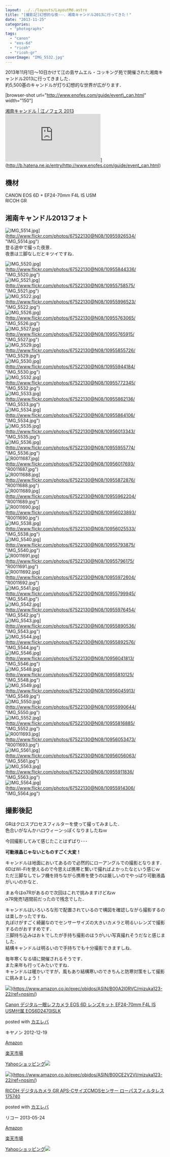 ```yaml
---
layout: ../../layouts/LayoutMd.astro
title: "[撮影記]幻想的な夜･･･．湘南キャンドル2013に行ってきた！"
date: "2013-11-25"
categories: 
  - "photographs"
tags: 
  - "canon"
  - "eos-6d"
  - "ricoh"
  - "ricoh-gr"
coverImage: "IMG_5532.jpg"
---
```


2013年11月1日～10日かけて江の島サムエル・コッキング苑で開催された湘南キャンドル2013に行ってきました．  
約5,500基のキャンドルが灯り幻想的な世界が広がります．

\[browser-shot url="http://www.enofes.com/guide/event\_can.html" width="150"\]

[湘南キャンドル | 江ノフェス 2013](http://www.enofes.com/guide/event_can.html) ![](http://b.hatena.ne.jp/entry/image/http://www.enofes.com/guide/event_can.html)](http://b.hatena.ne.jp/entry/http://www.enofes.com/guide/event_can.html)

## 機材

CANON EOS 6D + EF24-70mm F4L IS USM  
RICOH GR

## 湘南キャンドル2013フォト

![IMG_5514.jpg](/archive/images/10955926534_8d3d600dc7_b.jpg)](http://www.flickr.com/photos/67522130@N08/10955926534/ "IMG_5514.jpg")  
登る途中で撮った夜景．  
夜景は三脚なしだとキツイですね．

![IMG_5520.jpg](/archive/images/10955844336_74f1a24e16_b.jpg)](http://www.flickr.com/photos/67522130@N08/10955844336/ "IMG_5520.jpg")  
![IMG_5521.jpg](/archive/images/10955758575_9b42614e5d_b.jpg)](http://www.flickr.com/photos/67522130@N08/10955758575/ "IMG_5521.jpg")  
![IMG_5522.jpg](/archive/images/10955996523_b48e054286_b.jpg)](http://www.flickr.com/photos/67522130@N08/10955996523/ "IMG_5522.jpg")  
![IMG_5526.jpg](/archive/images/10955763065_0a75dc4ea7_b.jpg)](http://www.flickr.com/photos/67522130@N08/10955763065/ "IMG_5526.jpg")  
![IMG_5527.jpg](/archive/images/10955765915_611aa8db26_b.jpg)](http://www.flickr.com/photos/67522130@N08/10955765915/ "IMG_5527.jpg")  
![IMG_5529.jpg](/archive/images/10955855726_c01fd954ec_b.jpg)](http://www.flickr.com/photos/67522130@N08/10955855726/ "IMG_5529.jpg")  
![IMG_5530.jpg](/archive/images/10955944184_8897345cde_b.jpg)](http://www.flickr.com/photos/67522130@N08/10955944184/ "IMG_5530.jpg")  
![IMG_5532.jpg](/archive/images/10955772345_5d1ae8f5f0_b.jpg)](http://www.flickr.com/photos/67522130@N08/10955772345/ "IMG_5532.jpg")  
![IMG_5533.jpg](/archive/images/10955862136_fd85ff3c18_b.jpg)](http://www.flickr.com/photos/67522130@N08/10955862136/ "IMG_5533.jpg")  
![IMG_5534.jpg](/archive/images/10955864106_302bf7bd20_b.jpg)](http://www.flickr.com/photos/67522130@N08/10955864106/ "IMG_5534.jpg")  
![IMG_5535.jpg](/archive/images/10956013343_ea088fd997_b.jpg)](http://www.flickr.com/photos/67522130@N08/10956013343/ "IMG_5535.jpg")  
![IMG_5536.jpg](/archive/images/10955955774_0875fb6ed1_b.jpg)](http://www.flickr.com/photos/67522130@N08/10955955774/ "IMG_5536.jpg")  
![R0011687.jpg](/archive/images/10956017693_6e63923897_b.jpg)](http://www.flickr.com/photos/67522130@N08/10956017693/ "R0011687.jpg")  
![R0011688.jpg](/archive/images/10955872876_b9f8c86a9b_b.jpg)](http://www.flickr.com/photos/67522130@N08/10955872876/ "R0011688.jpg")  
![R0011689.jpg](/archive/images/10955962204_d776ff1b8d_b.jpg)](http://www.flickr.com/photos/67522130@N08/10955962204/ "R0011689.jpg")  
![R0011690.jpg](/archive/images/10956023893_9dd6d7ee9a_b.jpg)](http://www.flickr.com/photos/67522130@N08/10956023893/ "R0011690.jpg")  
![IMG_5538.jpg](/archive/images/10956025533_771f274456_b.jpg)](http://www.flickr.com/photos/67522130@N08/10956025533/ "IMG_5538.jpg")  
![IMG_5540.jpg](/archive/images/10955793875_c586f2e800_b.jpg)](http://www.flickr.com/photos/67522130@N08/10955793875/ "IMG_5540.jpg")  
![R0011691.jpg](/archive/images/10955796175_cbe8d1c1d4_b.jpg)](http://www.flickr.com/photos/67522130@N08/10955796175/ "R0011691.jpg")  
![R0011692.jpg](/archive/images/10955972604_e7eb8f7885_b.jpg)](http://www.flickr.com/photos/67522130@N08/10955972604/ "R0011692.jpg")  
![IMG_5541.jpg](/archive/images/10955799945_9eb94ce794_b.jpg)](http://www.flickr.com/photos/67522130@N08/10955799945/ "IMG_5541.jpg")  
![IMG_5542.jpg](/archive/images/10955976454_b7697b9b31_b.jpg)](http://www.flickr.com/photos/67522130@N08/10955976454/ "IMG_5542.jpg")  
![IMG_5543.jpg](/archive/images/10955890536_9ca9ab0773_b.jpg)](http://www.flickr.com/photos/67522130@N08/10955890536/ "IMG_5543.jpg")  
![IMG_5544.jpg](/archive/images/10955892576_d2ff9b38d2_b.jpg)](http://www.flickr.com/photos/67522130@N08/10955892576/ "IMG_5544.jpg")  
![IMG_5546.jpg](/archive/images/10956041813_648d2aea5e_b.jpg)](http://www.flickr.com/photos/67522130@N08/10956041813/ "IMG_5546.jpg")  
![IMG_5548.jpg](/archive/images/10955810125_94ba996440_b.jpg)](http://www.flickr.com/photos/67522130@N08/10955810125/ "IMG_5548.jpg")  
![IMG_5549.jpg](/archive/images/10956045913_d020ce814b_b.jpg)](http://www.flickr.com/photos/67522130@N08/10956045913/ "IMG_5549.jpg")  
![IMG_5550.jpg](/archive/images/10955990644_3c5584d5f7_b.jpg)](http://www.flickr.com/photos/67522130@N08/10955990644/ "IMG_5550.jpg")  
![IMG_5552.jpg](/archive/images/10955816885_cb5a2e933c_b.jpg)](http://www.flickr.com/photos/67522130@N08/10955816885/ "IMG_5552.jpg")  
![R0011693.jpg](/archive/images/10956053473_959d533818_b.jpg)](http://www.flickr.com/photos/67522130@N08/10956053473/ "R0011693.jpg")  
![IMG_5561.jpg](/archive/images/10956056063_d5003d5235_b.jpg)](http://www.flickr.com/photos/67522130@N08/10956056063/ "IMG_5561.jpg")  
![IMG_5563.jpg](/archive/images/10955911836_69f29a1aca_b.jpg)](http://www.flickr.com/photos/67522130@N08/10955911836/ "IMG_5563.jpg")  
![IMG_5564.jpg](/archive/images/10955914306_8e5da46ee1_b.jpg)](http://www.flickr.com/photos/67522130@N08/10955914306/ "IMG_5564.jpg")

## 撮影後記

GRはクロスプロセスフィルターを使って撮ってみました．  
色合いがなんかハロウィーンっぽくなりましたねｗ

今回撮影してみて感じたことはずばり･･･

**可動液晶じゃないとものすごく大変！**

キャンドルは地面においてあるので必然的にローアングルでの撮影となります．  
6DはWi-Fiを使えるので今思えば携帯と繋いで撮ればよかったなという感じｗ  
ただ三脚なしでレフ機を持ちながら携帯を使うのは厳しいのでやっぱり可動液晶がいいのかなと．

まぁ今はα7Rがあるので次回はこれで挑みますけどねｗ  
α7R発売1週間前だったので残念でした．

キャンドルはいろいろな形で配置されているので構図を確認しながら撮影するのは楽しかったですね．  
丸ぼけがすごく綺麗なのでセンサーサイズの大きいカメラと明るいレンズで撮影するのがおすすめです．  
三脚持ち込みはおｋでしたが手持ち撮影のほうがいい写真撮れそうだなと感じました．  
結構キャンドルは明るいので手持ちでも十分撮影できますしね．

毎年寒くなる頃に開催されるそうです．  
また来年も行ってみたいですね．  
キャンドルは暖かいですが，風もあり結構寒いのできちんと防寒対策をして撮影に挑みましょう！

![](/archive/images/51mqBe9RG4L._SL160_.jpg)](https://www.amazon.co.jp/exec/obidos/ASIN/B00A2I0RVC/mizuka123-22/ref=nosim/)

[Canon デジタル一眼レフカメラ EOS 6D レンズキット EF24-70mm F4L IS USM付属 EOS6D2470ISLK](https://www.amazon.co.jp/exec/obidos/ASIN/B00A2I0RVC/mizuka123-22/ref=nosim/)

posted with [カエレバ](http://kaereba.com)

キヤノン 2012-12-19

[Amazon](http://www.amazon.co.jp/gp/search?keywords=EF24-70mm%20F4L%20EOS6D2470ISLK&__mk_ja_JP=%83J%83%5E%83J%83i&tag=mizuka123-22 "アマゾン")

[楽天市場](http://hb.afl.rakuten.co.jp/hgc/032b53ee.4b34c5ee.0f4a541e.f440145e/?pc=http%3A%2F%2Fsearch.rakuten.co.jp%2Fsearch%2Fmall%2FEF24-70mm%2520F4L%2520EOS6D2470ISLK%2F-%2Ff.1-p.1-s.1-sf.0-st.A-v.2%3Fx%3D0%26scid%3Daf_ich_link_urltxt%26m%3Dhttp%3A%2F%2Fm.rakuten.co.jp%2F "楽天市場")

[Yahooショッピング![](//ad.jp.ap.valuecommerce.com/servlet/gifbanner?sid=3066752&pid=881990642)](//ck.jp.ap.valuecommerce.com/servlet/referral?sid=3066752&pid=881990642&vc_url=http%3A%2F%2Fshopping.search.yahoo.co.jp%2Fsearch%3FuIv%3Don%26ei%3DUTF-8%26tab_ex%3Dcommerce%26slider%3D0%26va%3DEF24-70mm%2520F4L%2520EOS6D2470ISLK "Yahooショッピング")

![](/archive/images/51l2yAOyf1L._SL160_.jpg)](https://www.amazon.co.jp/exec/obidos/ASIN/B00CE2V2VI/mizuka123-22/ref=nosim/)

[RICOH デジタルカメラ GR APS-CサイズCMOSセンサー ローパスフィルタレス 175740](https://www.amazon.co.jp/exec/obidos/ASIN/B00CE2V2VI/mizuka123-22/ref=nosim/)

posted with [カエレバ](http://kaereba.com)

リコー 2013-05-24

[Amazon](http://www.amazon.co.jp/gp/search?keywords=GR%20APS-C%83T%83C%83YCMOS%83Z%83%93%83T%81%5B%20%83%8D%81%5B%83p%83X&__mk_ja_JP=%83J%83%5E%83J%83i&tag=mizuka123-22 "アマゾン")

[楽天市場](http://hb.afl.rakuten.co.jp/hgc/032b53ee.4b34c5ee.0f4a541e.f440145e/?pc=http%3A%2F%2Fsearch.rakuten.co.jp%2Fsearch%2Fmall%2FGR%2520APS-C%25E3%2582%25B5%25E3%2582%25A4%25E3%2582%25BACMOS%25E3%2582%25BB%25E3%2583%25B3%25E3%2582%25B5%25E3%2583%25BC%2520%25E3%2583%25AD%25E3%2583%25BC%25E3%2583%2591%25E3%2582%25B9%2F-%2Ff.1-p.1-s.1-sf.0-st.A-v.2%3Fx%3D0%26scid%3Daf_ich_link_urltxt%26m%3Dhttp%3A%2F%2Fm.rakuten.co.jp%2F "楽天市場")

[Yahooショッピング![](//ad.jp.ap.valuecommerce.com/servlet/gifbanner?sid=3066752&pid=881990642)](//ck.jp.ap.valuecommerce.com/servlet/referral?sid=3066752&pid=881990642&vc_url=http%3A%2F%2Fshopping.search.yahoo.co.jp%2Fsearch%3FuIv%3Don%26ei%3DUTF-8%26tab_ex%3Dcommerce%26slider%3D0%26va%3DGR%2520APS-C%25E3%2582%25B5%25E3%2582%25A4%25E3%2582%25BACMOS%25E3%2582%25BB%25E3%2583%25B3%25E3%2582%25B5%25E3%2583%25BC%2520%25E3%2583%25AD%25E3%2583%25BC%25E3%2583%2591%25E3%2582%25B9 "Yahooショッピング")
